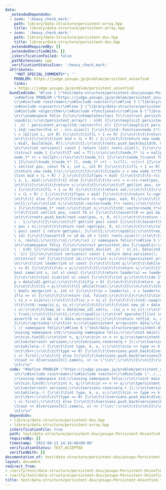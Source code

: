```yaml
---
data:
  _extendedDependsOn:
  - icon: ':heavy_check_mark:'
    path: library/data-structure/persistent-array.hpp
    title: library/data-structure/persistent-array.hpp
  - icon: ':heavy_check_mark:'
    path: library/data-structure/persistent-dsu.hpp
    title: library/data-structure/persistent-dsu.hpp
  _extendedRequiredBy: []
  _extendedVerifiedWith: []
  _isVerificationFailed: false
  _pathExtension: cpp
  _verificationStatusIcon: ':heavy_check_mark:'
  attributes:
    '*NOT_SPECIAL_COMMENTS*': ''
    PROBLEM: https://judge.yosupo.jp/problem/persistent_unionfind
    links:
    - https://judge.yosupo.jp/problem/persistent_unionfind
  bundledCode: "#line 1 \"test/data-structure/persistent-dsu/yosupo-Persistent-Unionfind.test.cpp\"\
    \n#define PROBLEM \"https://judge.yosupo.jp/problem/persistent_unionfind\"\r\n\
    \r\n#include <iostream>\r\n#include <vector>\r\n#line 3 \"library/data-structure/persistent-dsu.hpp\"\
    \n#include <cassert>\r\n#line 3 \"library/data-structure/persistent-array.hpp\"\
    \n#include <algorithm>\r\n#include <functional>\r\n#line 6 \"library/data-structure/persistent-array.hpp\"\
    \n\r\nnamespace felix {\r\n\r\ntemplate<class T>\r\nstruct persistent_array {\r\
    \npublic:\r\n\tpersistent_array() : n(0) {}\r\n\texplicit persistent_array(int\
    \ _n) : persistent_array(std::vector<T>(_n)) {}\r\n\texplicit persistent_array(const\
    \ std::vector<T>& v) : n(v.size()) {\r\n\t\tstd::function<node_t*(int, int)> build\
    \ = [&](int L, int R) {\r\n\t\t\tif(L + 1 == R) {\r\n\t\t\t\treturn new node_t(v[L]);\r\
    \n\t\t\t}\r\n\t\t\tint mid = (L + R) / 2;\r\n\t\t\treturn new node_t(build(L,\
    \ mid), build(mid, R));\r\n\t\t};\r\n\t\troots.push_back(build(0, n));\r\n\t}\r\
    \n\r\n\tint versions() const { return (int) roots.size(); }\r\n\r\nprivate:\r\n\
    \tstruct node_t {\r\n\t\tT val = T();\r\n\r\n\t\tnode_t* lc = nullptr;\r\n\t\t\
    node_t* rc = nullptr;\r\n\r\n\t\tnode_t() {}\r\n\t\tnode_t(const T& x) : val(x)\
    \ {}\r\n\t\tnode_t(node_t* ll, node_t* rr) : lc(ll), rc(rr) {}\r\n\r\n\t\tnode_t*\
    \ set(int pos, const T& x, int L, int R) {\r\n\t\t\tif(L + 1 == R) {\r\n\t\t\t\
    \treturn new node_t(x);\r\n\t\t\t}\r\n\t\t\tauto v = new node_t(*this);\r\n\t\t\
    \tint mid = (L + R) / 2;\r\n\t\t\tif(pos < mid) {\r\n\t\t\t\tv->lc = v->lc->set(pos,\
    \ x, L, mid);\r\n\t\t\t} else {\r\n\t\t\t\tv->rc = v->rc->set(pos, x, mid, R);\r\
    \n\t\t\t}\r\n\t\t\treturn v;\r\n\t\t}\r\n\r\n\t\tT get(int pos, int L, int R)\
    \ {\r\n\t\t\tif(L + 1 == R) {\r\n\t\t\t\treturn val;\r\n\t\t\t}\r\n\t\t\tint mid\
    \ = (L + R) / 2;\r\n\t\t\tif(pos < mid) {\r\n\t\t\t\treturn lc->get(pos, L, mid);\r\
    \n\t\t\t} else {\r\n\t\t\t\treturn rc->get(pos, mid, R);\r\n\t\t\t}\r\n\t\t}\r\
    \n\t};\r\n\r\n\tint n;\r\n\tstd::vector<node_t*> roots;\r\n\r\n\tstruct tree_ref\
    \ {\r\n\t\tnode_t* root;\r\n\t\tint n;\r\n\t\tstd::vector<node_t*>& roots;\r\n\
    \r\n\t\tint set(int pos, const T& x) {\r\n\t\t\tassert(0 <= pos && pos < n);\r\
    \n\t\t\troots.push_back(root->set(pos, x, 0, n));\r\n\t\t\treturn roots.size()\
    \ - 1;\r\n\t\t}\r\n\r\n\t\tT get(int pos) const {\r\n\t\t\tassert(0 <= pos &&\
    \ pos < n);\r\n\t\t\treturn root->get(pos, 0, n);\r\n\t\t}\r\n\r\n\t\tT operator[](int\
    \ pos) const { return get(pos); }\r\n\t};\r\n\r\npublic:\r\n\ttree_ref operator[](int\
    \ id) {\r\n\t\tassert(0 <= id && id < (int) roots.size());\r\n\t\treturn tree_ref{roots[id],\
    \ n, roots};\r\n\t}\r\n};\r\n\r\n} // namespace felix\r\n#line 5 \"library/data-structure/persistent-dsu.hpp\"\
    \n\r\nnamespace felix {\r\n\r\nstruct persistent_dsu {\r\npublic:\r\n\tpersistent_dsu()\
    \ : n(0) {}\r\n\texplicit persistent_dsu(int _n) : n(_n), data(std::vector<int>(_n,\
    \ -1)) {}\r\n\r\n\tint versions() const { return data.versions(); }\r\n\r\nprivate:\r\
    \n\tstruct ref {\r\n\t\tint id;\r\n\t\tint n;\r\n\t\tpersistent_array<int>& data;\r\
    \n\r\n\t\tint leader(int u) const {\r\n\t\t\tint p;\r\n\t\t\twhile((p = data[id].get(u))\
    \ >= 0) {\r\n\t\t\t\tu = p;\r\n\t\t\t}\r\n\t\t\treturn u;\r\n\t\t}\r\n\r\n\t\t\
    bool same(int u, int v) const {\r\n\t\t\treturn leader(u) == leader(v);\r\n\t\t\
    }\r\n\r\n\t\tint size(int u) const {\r\n\t\t\tint p;\r\n\t\t\tdo {\r\n\t\t\t\t\
    p = data[id].get(u);\r\n\t\t\t\tif(p < 0) {\r\n\t\t\t\t\treturn -p;\r\n\t\t\t\t\
    }\r\n\t\t\t\tu = p;\r\n\t\t\t} while(true);\r\n\t\t}\r\n\r\n\t\tstd::pair<int,\
    \ bool> merge(int u, int v) {\r\n\t\t\tu = leader(u), v = leader(v);\r\n\t\t\t\
    if(u == v) {\r\n\t\t\t\treturn {id, false};\r\n\t\t\t}\r\n\t\t\tint sz_u = size(u),\
    \ sz_v = size(v);\r\n\t\t\tif(sz_u < sz_v) {\r\n\t\t\t\tstd::swap(u, v);\r\n\t\
    \t\t\tstd::swap(sz_u, sz_v);\r\n\t\t\t}\r\n\t\t\tint new_id = data[id].set(v,\
    \ u);\r\n\t\t\tnew_id = data[new_id].set(u, -(sz_u + sz_v));\r\n\t\t\treturn {new_id,\
    \ true};\r\n\t\t}\r\n\t};\r\n\r\npublic:\r\n\tref operator[](int id) {\r\n\t\t\
    assert(0 <= id && id < data.versions());\r\n\t\treturn ref{id, n, data};\r\n\t\
    }\r\n\r\nprivate:\r\n\tint n;\r\n\tpersistent_array<int> data;\r\n};\r\n\r\n}\
    \ // namespace felix\r\n#line 6 \"test/data-structure/persistent-dsu/yosupo-Persistent-Unionfind.test.cpp\"\
    \nusing namespace std;\r\nusing namespace felix;\r\n\r\nint main() {\r\n\tios::sync_with_stdio(false);\r\
    \n\tcin.tie(0);\r\n\tint n, q;\r\n\tcin >> n >> q;\r\n\tpersistent_dsu d(n);\r\
    \n\tvector<int> versions;\r\n\tversions.reserve(q + 1);\r\n\tversions.push_back(0);\r\
    \n\twhile(q--) {\r\n\t\tint type, k, u, v;\r\n\t\tcin >> type >> k >> u >> v;\r\
    \n\t\tk++;\r\n\t\tif(type == 0) {\r\n\t\t\tversions.push_back(d[versions[k]].merge(u,\
    \ v).first);\r\n\t\t} else {\r\n\t\t\tversions.push_back(versions[k]);\r\n\t\t\
    \tcout << d[versions[k]].same(u, v) << \"\\n\";\r\n\t\t}\r\n\t}\r\n\treturn 0;\r\
    \n}\r\n"
  code: "#define PROBLEM \"https://judge.yosupo.jp/problem/persistent_unionfind\"\r\
    \n\r\n#include <iostream>\r\n#include <vector>\r\n#include \"../../../library/data-structure/persistent-dsu.hpp\"\
    \r\nusing namespace std;\r\nusing namespace felix;\r\n\r\nint main() {\r\n\tios::sync_with_stdio(false);\r\
    \n\tcin.tie(0);\r\n\tint n, q;\r\n\tcin >> n >> q;\r\n\tpersistent_dsu d(n);\r\
    \n\tvector<int> versions;\r\n\tversions.reserve(q + 1);\r\n\tversions.push_back(0);\r\
    \n\twhile(q--) {\r\n\t\tint type, k, u, v;\r\n\t\tcin >> type >> k >> u >> v;\r\
    \n\t\tk++;\r\n\t\tif(type == 0) {\r\n\t\t\tversions.push_back(d[versions[k]].merge(u,\
    \ v).first);\r\n\t\t} else {\r\n\t\t\tversions.push_back(versions[k]);\r\n\t\t\
    \tcout << d[versions[k]].same(u, v) << \"\\n\";\r\n\t\t}\r\n\t}\r\n\treturn 0;\r\
    \n}\r\n"
  dependsOn:
  - library/data-structure/persistent-dsu.hpp
  - library/data-structure/persistent-array.hpp
  isVerificationFile: true
  path: test/data-structure/persistent-dsu/yosupo-Persistent-Unionfind.test.cpp
  requiredBy: []
  timestamp: '2023-08-13 14:16:40+08:00'
  verificationStatus: TEST_ACCEPTED
  verifiedWith: []
documentation_of: test/data-structure/persistent-dsu/yosupo-Persistent-Unionfind.test.cpp
layout: document
redirect_from:
- /verify/test/data-structure/persistent-dsu/yosupo-Persistent-Unionfind.test.cpp
- /verify/test/data-structure/persistent-dsu/yosupo-Persistent-Unionfind.test.cpp.html
title: test/data-structure/persistent-dsu/yosupo-Persistent-Unionfind.test.cpp
---
```

